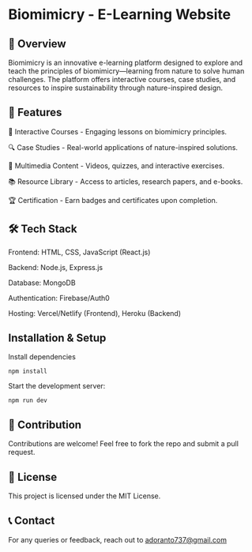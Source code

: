 # Biomimicry - E-Learning Website
## 🌿 Overview
Biomimicry is an innovative e-learning platform designed to explore and teach the principles of biomimicry—learning from nature to solve human challenges. The platform offers interactive courses, case studies, and resources to inspire sustainability through nature-inspired design.
## 🚀 Features
🌱 Interactive Courses - Engaging lessons on biomimicry principles.

🔍 Case Studies - Real-world applications of nature-inspired solutions.

🎥 Multimedia Content - Videos, quizzes, and interactive exercises.

📚 Resource Library - Access to articles, research papers, and e-books.

🏆 Certification - Earn badges and certificates upon completion.
## 🛠 Tech Stack
Frontend: HTML, CSS, JavaScript (React.js)

Backend: Node.js, Express.js

Database: MongoDB

Authentication: Firebase/Auth0

Hosting: Vercel/Netlify (Frontend), Heroku (Backend)
##  Installation & Setup
Install dependencies
```
npm install
```
Start the development server:
```
npm run dev
```
## 🤝 Contribution
Contributions are welcome! Feel free to fork the repo and submit a pull request.
## 📜 License

This project is licensed under the MIT License.
## 📞 Contact
For any queries or feedback, reach out to adoranto737@gmail.com
